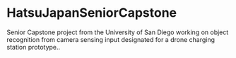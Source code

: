 # HatsuJapanSeniorCapstone
Senior Capstone project from the University of San Diego working on object recognition from camera sensing input designated for a drone charging station prototype..
